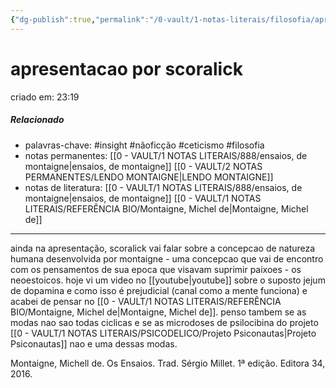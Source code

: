 ```yaml
---
{"dg-publish":true,"permalink":"/0-vault/1-notas-literais/filosofia/apresentacao-por-scoralick/","tags":["insight","nãoficção","ceticismo","filosofia"],"dgHomeLink":true,"dgShowLocalGraph":true,"dgShowFileTree":true,"dgEnableSearch":true}
---
```


# apresentacao por scoralick
criado em: 23:19

##### Relacionado
- palavras-chave: #insight #nãoficção #ceticismo #filosofia
- notas permanentes: [[0 - VAULT/1 NOTAS LITERAIS/888/ensaios, de montaigne\|ensaios, de montaigne]] [[0 - VAULT/2 NOTAS PERMANENTES/LENDO MONTAIGNE\|LENDO MONTAIGNE]]
- notas de literatura: 
[[0 - VAULT/1 NOTAS LITERAIS/888/ensaios, de montaigne\|ensaios, de montaigne]]
[[0 - VAULT/1 NOTAS LITERAIS/REFERÊNCIA BIO/Montaigne, Michel de\|Montaigne, Michel de]]

---
ainda na apresentação, scoralick vai falar sobre a concepcao de natureza humana desenvolvida por montaigne - uma concepcao que vai de encontro com os pensamentos de sua epoca que visavam suprimir paixoes - os neoestoicos. 
hoje vi um video no [[youtube\|youtube]] sobre o suposto jejum de dopamina e como isso é prejudicial (canal como a mente funciona) e acabei de pensar no [[0 - VAULT/1 NOTAS LITERAIS/REFERÊNCIA BIO/Montaigne, Michel de\|Montaigne, Michel de]]. penso tambem se as modas nao sao todas ciclicas e se as microdoses de psilocibina do projeto [[0 - VAULT/1 NOTAS LITERAIS/PSICODELICO/Projeto Psiconautas\|Projeto Psiconautas]] nao e uma dessas modas.


<div class="transclusion internal-embed is-loaded"><div class="markdown-embed">



Montaigne, Michell de. Os Ensaios. Trad. Sérgio Millet. 1ª edição. Editora 34, 2016. 

</div></div>
